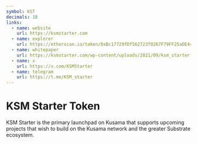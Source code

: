 ```yaml
---
symbol: KST
decimals: 18
links:
  - name: website
    url: https://ksmstarter.com
  - name: explorer
    url: https://etherscan.io/token/0xBc17729fDf562723f0267F79FF25aDE441056d87
  - name: whitepaper
    url: https://ksmstarter.com/wp-content/uploads/2021/09/ksm_starter.pdf
  - name: x
    url: https://x.com/KSMStarter
  - name: telegram
    url: https://t.me/KSM_starter
---
```


# KSM Starter Token

KSM Starter is the primary launchpad on Kusama that supports upcoming projects that wish to build on the Kusama network and the greater Substrate ecosystem.
